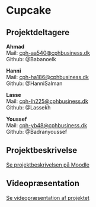 # Cupcake

## Projektdeltagere

**Ahmad**<br>
Mail: cph-aa540@cphbusiness.dk <br>
Github: @Babanoelk<br>

**Hanni**<br>
Mail: cph-ha186@cphbusiness.dk<br>
Github: @HanniSalman<br>

**Lasse**<br>
Mail: cph-lh225@cphbusiness.dk<br>
Github: @Lassekh<br>

**Youssef**<br>
Mail: cph-yb48@cphbusiness.dk<br>
Github: @Badranyoussef<br>

## Projektbeskrivelse

[Se projektbeskrivelsen på Moodle](https://cphbusiness.mrooms.net/mod/assign/view.php?id=625177)

## Videopræsentation

[Se videopræsentation af projektet](https://www.youtube.com/watch?v=7XdDfEm0iJk)
